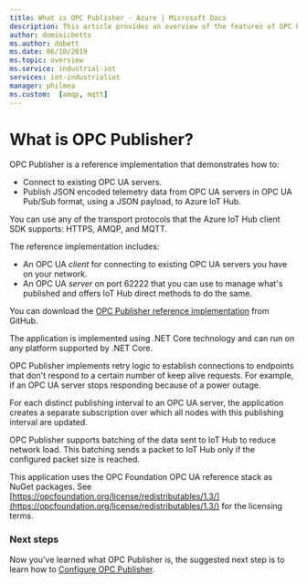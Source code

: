```yaml
---
title: What is OPC Publisher - Azure | Microsoft Docs
description: This article provides an overview of the features of OPC Publisher. It allows you to publish encoded JSON telemetry data using a JSON payload, to Azure IoT Hub.
author: dominicbetts
ms.author: dobett
ms.date: 06/10/2019
ms.topic: overview
ms.service: industrial-iot
services: iot-industrialiot
manager: philmea
ms.custom:  [amqp, mqtt]
---
```


# What is OPC Publisher?

OPC Publisher is a reference implementation that demonstrates how to:

- Connect to existing OPC UA servers.
- Publish JSON encoded telemetry data from OPC UA servers in OPC UA Pub/Sub format, using a JSON payload, to Azure IoT Hub.

You can use any of the transport protocols that the Azure IoT Hub client SDK supports: HTTPS, AMQP, and MQTT.

The reference implementation includes:

- An OPC UA *client* for connecting to existing OPC UA servers you have on your network.
- An OPC UA *server* on port 62222 that you can use to manage what's published and offers IoT Hub direct methods to do the same.

You can download the [OPC Publisher reference implementation](https://github.com/Azure/iot-edge-opc-publisher) from GitHub.

The application is implemented using .NET Core technology and can run on any platform supported by .NET Core.

OPC Publisher implements retry logic to establish connections to endpoints that don't respond to a certain number of keep alive requests. For example, if an OPC UA server stops responding because of a power outage.

For each distinct publishing interval to an OPC UA server, the application creates a separate subscription over which all nodes with this publishing interval are updated.

OPC Publisher supports batching of the data sent to IoT Hub to reduce network load. This batching sends a packet to IoT Hub only if the configured packet size is reached.

This application uses the OPC Foundation OPC UA reference stack as NuGet packages. See [https://opcfoundation.org/license/redistributables/1.3/](https://opcfoundation.org/license/redistributables/1.3/) for the licensing terms.

### Next steps

Now you've learned what OPC Publisher is, the suggested next step is to learn how to [Configure OPC Publisher](howto-opc-publisher-configure.md).
